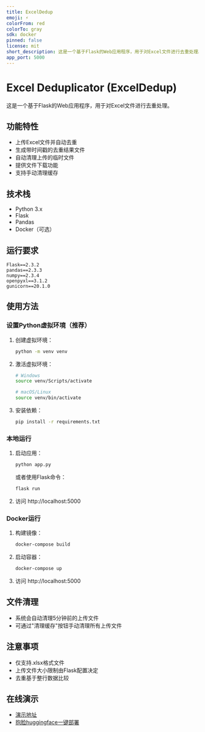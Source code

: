 ```yaml
---
title: ExcelDedup
emoji: ⚡
colorFrom: red
colorTo: gray
sdk: docker
pinned: false
license: mit
short_description: 这是一个基于Flask的Web应用程序，用于对Excel文件进行去重处理。
app_port: 5000
---
```


# Excel Deduplicator (ExcelDedup)

这是一个基于Flask的Web应用程序，用于对Excel文件进行去重处理。

## 功能特性
- 上传Excel文件并自动去重
- 生成带时间戳的去重结果文件
- 自动清理上传的临时文件
- 提供文件下载功能
- 支持手动清理缓存

## 技术栈
- Python 3.x
- Flask
- Pandas
- Docker（可选）

## 运行要求

```
Flask==2.3.2
pandas==2.3.3
numpy==2.3.4
openpyxl==3.1.2
gunicorn==20.1.0
```

## 使用方法

### 设置Python虚拟环境（推荐）
1. 创建虚拟环境：
   ```bash
   python -m venv venv
   ```
2. 激活虚拟环境：
   ```bash
   # Windows
   source venv/Scripts/activate

   # macOS/Linux
   source venv/bin/activate
   ```
3. 安装依赖：
   ```bash
   pip install -r requirements.txt
   ```

### 本地运行
1. 启动应用：
   ```bash
   python app.py
   ```
   或者使用Flask命令：
   ```bash
   flask run
   ```
2. 访问 http://localhost:5000

### Docker运行
1. 构建镜像：
   ```bash
   docker-compose build
   ```
2. 启动容器：
   ```bash
   docker-compose up
   ```
3. 访问 http://localhost:5000

## 文件清理
- 系统会自动清理5分钟前的上传文件
- 可通过"清理缓存"按钮手动清理所有上传文件

## 注意事项
- 仅支持.xlsx格式文件
- 上传文件大小限制由Flask配置决定
- 去重基于整行数据比较

## 在线演示
- [演示地址](https://dongsiqie-exceldedup.hf.space/)
- [抱脸huggingface一键部署](https://huggingface.co/spaces/dongsiqie/ExcelDedup/settings?duplicate=true&visibility=public)